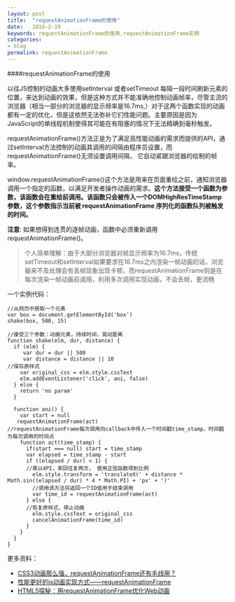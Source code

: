 ```yaml
---
layout: post
title:  "requestAnimationFrame的使用"
date:   2016-2-19
keywords: requestAnimationFrame的使用,requestAnimationFrame实例
categories:
- blog
permalink: requestAnimationFrame
---
```



####requestAnimationFrame的使用

以往JS控制的动画大多使用setInterval 或者setTimeout 每隔一段时间刷新元素的位置，来达到动画的效果，但是这种方式并不能准确地控制动画帧率，尽管主流的浏览器（相当一部分的浏览器的显示频率是16.7ms,）对于这两个函数实现的动画都有一定的优化，但是这依然无法弥补它们性能问题。主要原因是因为JavaScript的单线程机制使得其可能在有阻塞的情况下无法精确到毫秒触发。

requestAnimationFrame()方法正是为了满足高性能动画的需求而提供的API，通过setInterval方法控制的动画其调用的间隔由程序员设置，而requestAnimationFrame()无须设置调用间隔， 它自动紧跟浏览器的绘制的帧率。

window.requestAnimationFrame()这个方法是用来在页面重绘之前，通知浏览器调用一个指定的函数，以满足开发者操作动画的需求。**这个方法接受一个函数为参数，该函数会在重绘前调用。该函数只会被传入一个DOMHighResTimeStamp参数，这个参数指示当前被 requestAnimationFrame 序列化的函数队列被触发的时间。**

**注意**: 如果想得到连贯的逐帧动画，函数中必须重新调用 requestAnimationFrame()。

> 个人简单理解：由于大部分浏览器对帧显示频率为16.7ms，传统setTimeout和setInterval如果要求在16.7ms之内渲染一帧动画的话，浏览器来不及处理会有丢帧现象出现卡顿，而requestAnimationFrame则是在每次渲染一帧动画前调用，利用多次调用实现动画，不会丢帧，更流畅



一个实例代码：

	//从网页中获取一个元素
	var box = document.getElementById('box')
	shake(box, 500, 15)

	//接受三个参数：动画元素，持续时间，晃动距离
	function shake(elm, dur, distance) {
	  if (elm) {    
	     var dur = dur || 500
	     var distance = distance || 10   
	//保存原样式
	    var original_css = elm.style.cssText
	    elm.addEventListener('click', ani, false)
	  } else {
	    return 'no param'
	  }

	  function ani() {
	    var start = null
	   requestAnimationFrame(act)
	//requestAnimationFrame每次调用向callback中传入一个时间戳time_stamp，时间戳为每次调用的时间点
	    function act(time_stamp) {
	      if(start === null) start = time_stamp
	      var elapsed = time_stamp - start
	      if ((elapsed / dur) < 1) {
	      //乘以4PI，来回往复两次， 使用正弦函数得到比例
	        elm.style.transform = 'translateX(' + distance * Math.sin((elapsed / dur) * 4 * Math.PI) + 'px' + ')'
	        //调用该方法将返回一个ID值用于结束调用
	        var time_id = requestAnimationFrame(act)
	      } else {
	      //恢复原样式，停止动画
	        elm.style.cssText = original_css
	        cancelAnimationFrame(time_id)
	      }
	    }
	  }
	}


更多资料：

- [CSS3动画那么强，requestAnimationFrame还有毛线用？](http://www.zhangxinxu.com/wordpress/2013/09/css3-animation-requestanimationframe-tween-%E5%8A%A8%E7%94%BB%E7%AE%97%E6%B3%95/)
- [性能更好的js动画实现方式——requestAnimationFrame](http://www.cnblogs.com/2050/p/3871517.html)
- [HTML5探秘：用requestAnimationFrame优化Web动画](http://www.webhek.com/requestanimationframe/)
